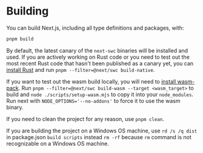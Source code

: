 # Building

You can build Next.js, including all type definitions and packages, with:

```bash
pnpm build
```

By default, the latest canary of the `next-swc` binaries will be installed and used. If you are actively working on Rust code or you need to test out the most recent Rust code that hasn't been published as a canary yet, you can [install Rust](https://www.rust-lang.org/tools/install) and run `pnpm --filter=@next/swc build-native`.

If you want to test out the wasm build locally, you will need to [install wasm-pack](https://rustwasm.github.io/wasm-pack/installer/). Run `pnpm --filter=@next/swc build-wasm --target <wasm_target>` to build and `node ./scripts/setup-wasm.mjs` to copy it into your `node_modules`. Run next with `NODE_OPTIONS='--no-addons'` to force it to use the wasm binary.

If you need to clean the project for any reason, use `pnpm clean`.

If you are building the project on a Windows OS machine, use `rd /s /q dist` in package.json `build scripts` instead `rm -rf` because `rm` command is not recognizable on a Windows OS machine.
